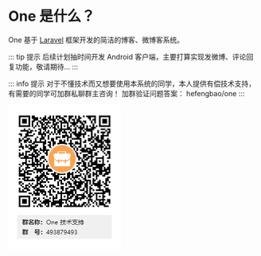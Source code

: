 # One 是什么？

One 基于 [Laravel](https://laravel.com) 框架开发的简洁的博客、微博客系统。

::: tip 提示
后续计划抽时间开发 Android 客户端，主要打算实现发微博、评论回复功能，敬请期待...
:::

::: info 提示
对于不懂技术而又想要使用本系统的同学，本人提供有偿技术支持，有需要的同学可加群私聊群主咨询！
加群验证问题答案： hefengbao/one
:::

![One 技术支持群](../images/qq.png)